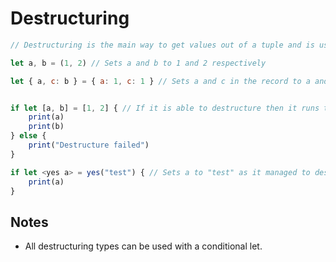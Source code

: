 # Destructuring

```js
// Destructuring is the main way to get values out of a tuple and is used for conditional lets

let a, b = (1, 2) // Sets a and b to 1 and 2 respectively

let { a, c: b } = { a: 1, c: 1 } // Sets a and c in the record to a and b respectively


if let [a, b] = [1, 2] { // If it is able to destructure then it runs the code
	print(a)
	print(b)
} else {
	print("Destructure failed")
}

if let <yes a> = yes("test") { // Sets a to "test" as it managed to destructure correctly, so it is not a maybe
	print(a)
}
```

## Notes
- All destructuring types can be used with a conditional let.